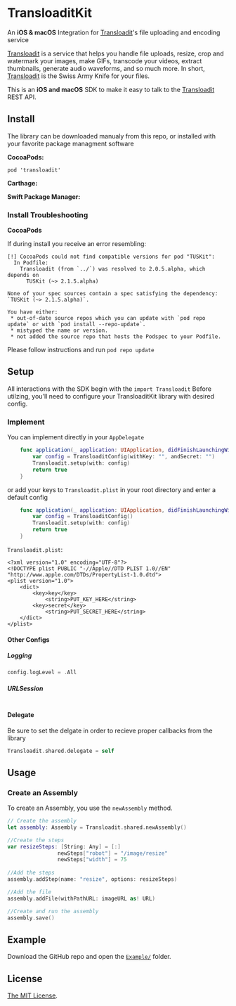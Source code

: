 # TransloaditKit

An **iOS & macOS** Integration for [Transloadit](https://transloadit.com)'s file uploading and encoding service

[Transloadit](https://transloadit.com) is a service that helps you handle file uploads, resize, crop and watermark your images, make GIFs, transcode your videos, extract thumbnails, generate audio waveforms, and so much more. In short, [Transloadit](https://transloadit.com) is the Swiss Army Knife for your files.

This is an **iOS and macOS** SDK to make it easy to talk to the [Transloadit](https://transloadit.com) REST API.

## Install

The library can be downloaded manualy from this repo, or installed with your favorite package managment software

**CocoaPods:**

```shell
pod 'transloadit'
```

**Carthage:**

**Swift Package Manager:**


### Install Troubleshooting

**CocoaPods**

If during install you receive an error resembling:

```
[!] CocoaPods could not find compatible versions for pod "TUSKit":
  In Podfile:
    Transloadit (from `../`) was resolved to 2.0.5.alpha, which depends on
      TUSKit (~> 2.1.5.alpha)

None of your spec sources contain a spec satisfying the dependency: `TUSKit (~> 2.1.5.alpha)`.

You have either:
 * out-of-date source repos which you can update with `pod repo update` or with `pod install --repo-update`.
 * mistyped the name or version.
 * not added the source repo that hosts the Podspec to your Podfile.
 ```
 
 Please follow instructions and run `pod repo update`

## Setup

All interactions with the SDK begin with the `import Transloadit`
Before utilzing, you'll need to configure your TransloaditKit library with desired config.

### Implement

You can implement directly in your `AppDelegate`
```Swift
    func application(_ application: UIApplication, didFinishLaunchingWithOptions launchOptions: [UIApplication.LaunchOptionsKey: Any]?) -> Bool {
        var config = TransloaditConfig(withKey: "", andSecret: "")
        Transloadit.setup(with: config)
        return true
    }
```

or add your keys to `Transloadit.plist` in your root directory and enter a default config

```Swift
    func application(_ application: UIApplication, didFinishLaunchingWithOptions launchOptions: [UIApplication.LaunchOptionsKey: Any]?) -> Bool {
        var config = TransloaditConfig()
        Transloadit.setup(with: config)
        return true
    }
```

`Transloadit.plist`:

```plist
<?xml version="1.0" encoding="UTF-8"?>
<!DOCTYPE plist PUBLIC "-//Apple//DTD PLIST 1.0//EN" "http://www.apple.com/DTDs/PropertyList-1.0.dtd">
<plist version="1.0">
    <dict>
    	<key>key</key>
    	    <string>PUT_KEY_HERE</string>
    	<key>secret</key>
    	    <string>PUT_SECRET_HERE</string>
    </dict>
</plist>
```

#### Other Configs

##### Logging

```Swift
config.logLevel = .All
```

##### URLSession

```
```

#### Delegate

Be sure to set the delgate in order to recieve proper callbacks from the library 

```Swift
Transloadit.shared.delegate = self
```

## Usage 

### Create an Assembly

To create an Assembly, you use the `newAssembly` method.

```Swift
// Create the assembly
let assembly: Assembly = Transloadit.shared.newAssembly()

//Create the steps
var resizeSteps: [String: Any] = [:]
                newSteps["robot"] = "/image/resize"
                newSteps["width"] = 75
            
//Add the steps
assembly.addStep(name: "resize", options: resizeSteps)

//Add the file
assembly.addFile(withPathURL: imageURL as! URL)

//Create and run the assembly
assembly.save()
```

## Example

Download the GitHub repo and open the [`Example/`](https://github.com/transloadit/TransloaditKit/tree/master/Example) folder.

## License

[The MIT License](LICENSE).
